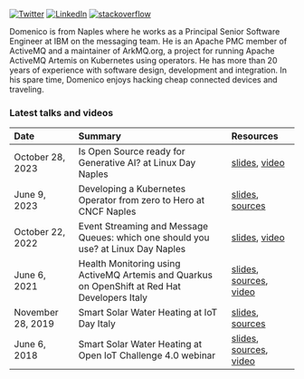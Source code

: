 [![Twitter](https://img.shields.io/badge/Twitter-1DA1F2?style=flat&logo=Twitter&logoColor=white&link=https://twitter.com/bruscinodf)](https://twitter.com/bruscinodf)
[![LinkedIn](https://img.shields.io/badge/LinkedIn-0077B5?style=flat&logo=LinkedIn&logoColor=white&link=https://www.linkedin.com/in/domenico-francesco-bruscino/)](https://www.linkedin.com/in/domenico-francesco-bruscino/)
[![stackoverflow](https://img.shields.io/static/v1?style=flat-square&logo=stackoverflow&label=&message=StackOverflow&color=5b5b5b&labelColor=5b5b5b)](https://stackoverflow.com/users/6982270/domenico-francesco-bruscino)

Domenico is from Naples where he works as a Principal Senior Software Engineer at IBM on the messaging team. He is an Apache PMC member of ActiveMQ and a maintainer of ArkMQ.org, a project for running Apache ActiveMQ Artemis on Kubernetes using operators. He has more than 20 years of experience with software design, development and integration. In his spare time, Domenico enjoys hacking cheap connected devices and traveling.

### Latest talks and videos

| Date | Summary | Resources |
| :--- | :--- | :--- |
| October 28, 2023 | Is Open Source ready for Generative AI? at Linux Day Naples | [slides](resources/is-open-source-ready-for-generative-ai-slides.pdf), [video](https://www.youtube.com/watch?v=QLYtS6kpNnE&t=10130s) |
| June 9, 2023 | Developing a Kubernetes Operator from zero to Hero at CNCF Naples | [slides](resources/developing-kubernetes-operator-slides.pdf), [sources](https://github.com/brusdev/hello-world-operator) |
| October 22, 2022 | Event Streaming and Message Queues: which one should you use? at Linux Day Naples | [slides](resources/event-streaming-and-message-queues-slides.pdf), [video](https://www.youtube.com/watch?v=tdDQIadbS6Y) |
| June 6, 2021 | Health Monitoring using ActiveMQ Artemis and Quarkus on OpenShift at Red Hat Developers Italy | [slides](resources/health-monitoring-slides.pdf), [sources](https://github.com/brusdev/health-monitoring), [video](https://www.youtube.com/watch?v=PYTNydI4IC8) |
| November 28, 2019 | Smart Solar Water Heating at IoT Day Italy | [slides](resources/smart-solar-water-heating-slides.pdf), [sources](https://github.com/brusdev/smart-solar-heating-system) |
| June 6, 2018 | Smart Solar Water Heating at Open IoT Challenge 4.0 webinar | [slides](resources/smart-solar-water-heating-slides.pdf), [sources](https://github.com/brusdev/smart-solar-heating-system), [video](https://www.youtube.com/watch?v=uMJmkAaWOW0) |
